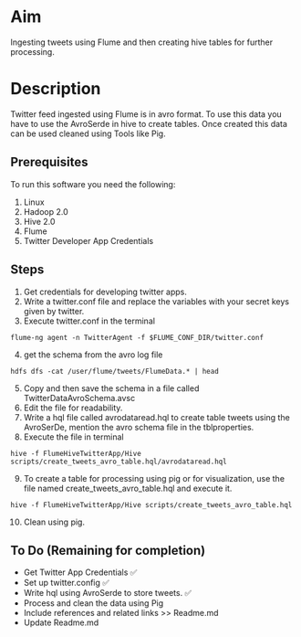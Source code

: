 # Aim
Ingesting tweets using Flume and then creating hive tables for further processing.

# Description
Twitter feed ingested using Flume is in avro format. To use this data you have to use the AvroSerde in hive to create tables. Once created this data can be used cleaned using Tools like Pig.

## Prerequisites
To run this software you need the following:
1. Linux 
2. Hadoop 2.0
3. Hive 2.0 
4. Flume
5. Twitter Developer App Credentials

## Steps
1. Get credentials for developing twitter apps.
2. Write a twitter.conf file and replace the variables with your secret keys given by twitter.
3. Execute twitter.conf in the terminal
```
flume-ng agent -n TwitterAgent -f $FLUME_CONF_DIR/twitter.conf
```
4. get the schema from the avro log file
```
hdfs dfs -cat /user/flume/tweets/FlumeData.* | head
```
5. Copy and then save the schema in a file called TwitterDataAvroSchema.avsc
6. Edit the file for readability.
7. Write a hql file called avrodataread.hql to create table tweets using the AvroSerDe, mention the avro schema file in the tblproperties.
8. Execute the file in terminal
```
hive -f FlumeHiveTwitterApp/Hive scripts/create_tweets_avro_table.hql/avrodataread.hql
```
9. To create a table for processing using pig or for visualization, use the file named create_tweets_avro_table.hql and execute it.
```
hive -f FlumeHiveTwitterApp/Hive scripts/create_tweets_avro_table.hql
```
10. Clean using pig.

## To Do (Remaining for completion)
* Get Twitter App Credentials :white_check_mark:
* Set up twitter.config :white_check_mark:
* Write hql using AvroSerde to store tweets. :white_check_mark:
* Process and clean the data using Pig
* Include references and related links >> Readme.md
* Update Readme.md 
